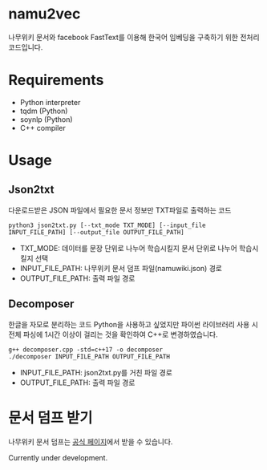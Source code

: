 # namu2vec
나무위키 문서와 facebook FastText를 이용해 한국어 임베딩을 구축하기 위한 전처리 코드입니다.
# Requirements
* Python interpreter
* tqdm (Python)
* soynlp (Python)
* C++ compiler
# Usage
## Json2txt
다운로드받은 JSON 파일에서 필요한 문서 정보만 TXT파일로 출력하는 코드
```
python3 json2txt.py [--txt_mode TXT_MODE] [--input_file INPUT_FILE_PATH] [--output_file OUTPUT_FILE_PATH]
```
* TXT_MODE: 데이터를 문장 단위로 나누어 학습시킬지 문서 단위로 나누어 학습시킬지 선택
* INPUT_FILE_PATH: 나무위키 문서 덤프 파일(namuwiki.json) 경로
* OUTPUT_FILE_PATH: 출력 파일 경로
## Decomposer
한글을 자모로 분리하는 코드
Python을 사용하고 싶었지만 파이썬 라이브러리 사용 시 전체 파싱에 1시간 이상이 걸리는 것을 확인하여 C++로 변경하였습니다.
```
g++ decomposer.cpp -std=c++17 -o decomposer
./decomposer INPUT_FILE_PATH OUTPUT_FILE_PATH
```
* INPUT_FILE_PATH: json2txt.py를 거친 파일 경로
* OUTPUT_FILE_PATH: 출력 파일 경로
# 문서 덤프 받기
나무위키 문서 덤프는 [공식 페이지](https://namu.wiki/w/%EB%82%98%EB%AC%B4%EC%9C%84%ED%82%A4:%EB%8D%B0%EC%9D%B4%ED%84%B0%EB%B2%A0%EC%9D%B4%EC%8A%A4%20%EB%8D%A4%ED%94%84)에서 받을 수 있습니다.

Currently under development.
